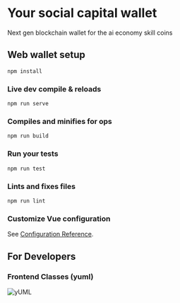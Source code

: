 # Your social capital wallet

Next gen blockchain wallet for the ai economy skill coins

## Web wallet setup

```
npm install
```

### Live dev compile & reloads

```
npm run serve
```

### Compiles and minifies for ops

```
npm run build
```

### Run your tests

```
npm run test
```

### Lints and fixes files

```
npm run lint
```

### Customize Vue configuration

See [Configuration Reference](https://cli.vuejs.org/config/).

## For Developers

### Frontend Classes (yuml)

![](http://yuml.me/diagram/scruffy/class/[Friend]<>1->*[Skills] 'yUML')
